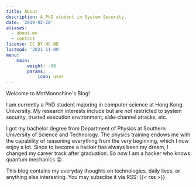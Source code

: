 ```yaml
---
title: About
description: A PhD student in System Security.
date: '2019-02-28'
aliases:
  - about-me
  - contact
license: CC BY-NC-ND
lastmod: '2021-11-09'
menu:
    main: 
        weight: -90
        params:
            icon: user
---
```


Welcome to MstMoonshine's Blog!

I am currently a PhD student majoring in computer science at Hong Kong University.
My research interests include but are not restricted to system security,
trusted execution environment, side-channel attacks, etc.

I got my bachelor degree from Department of Physics at Southern University of Science
and Technology. The physics training endows me with the capability of reasoning
everything from the very beginning, which I now enjoy a lot. Since to become a hacker
has always been my dream, I changed my career track after graduation. So now I
am a hacker who knows quantum mechanics 😝.

This blog contains my everyday thoughts on technologies, daily lives, or anything else
interesting. You may subscibe it via RSS: {{< rss >}}
